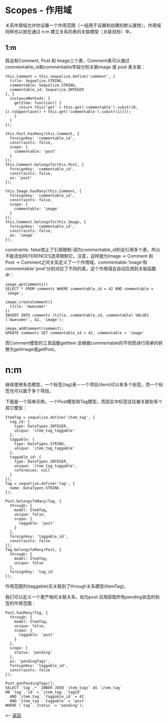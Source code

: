 # Scopes - 作用域

关系作用域允许你设置一个作用范围（一组用于设置和创建的默认属性）。作用域同样也以放在通过 n:m 建立关系的表的关联模型（关联目标）中。

## 1:m

假设有Comment, Post 和 Image三个表，Comment表可以通过commentable_id和commentable字段分别关联image 或 post 表关联：

````
this.Comment = this.sequelize.define('comment', {
  title: Sequelize.STRING,
  commentable: Sequelize.STRING,
  commentable_id: Sequelize.INTEGER
}, {
  instanceMethods: {
    getItem: function() {
      return this['get' + this.get('commentable').substr(0, 1).toUpperCase() + this.get('commentable').substr(1)]();
    }
  }
});

this.Post.hasMany(this.Comment, {
  foreignKey: 'commentable_id',
  constraints: false,
  scope: {
    commentable: 'post'
  }
});
this.Comment.belongsTo(this.Post, {
  foreignKey: 'commentable_id',
  constraints: false,
  as: 'post'
});

this.Image.hasMany(this.Comment, {
  foreignKey: 'commentable_id',
  constraints: false,
  scope: {
    commentable: 'image'
  }
});
this.Comment.belongsTo(this.Image, {
  foreignKey: 'commentable_id',
  constraints: false,
  as: 'image'
});
````

constraints: false禁止了引用限制-因为commentable_id列会引用多个表，所以不能添加REFERENCES选项限制它。注意，这样就为Image -> Comment 和 Post -> Comment之间关系定义了一个作用域，commentable:'image'和commentable:'post'分别对应了不同的表。这个作用域会自动应用到关联函数中：

````
image.getComments()
SELECT * FROM comments WHERE commentable_id = 42 AND commentable = 'image';

image.createComment({
  title: 'Awesome!'
})
INSERT INTO comments (title, commentable_id, commentable) VALUES ('Awesome!', 42, 'image');

image.addComment(comment);
UPDATE comments SET commentable_id = 42, commentable = 'image'
````

而Comment模型的工具函数getItem 会根据commentable的不同而进行简单的转换为getImage或getPost。

# n:m

继续使用多态模型，一个标签(tag)表－一个项目(item)可以有多个标签，而一个标签也可以属于多个项目。

下面是一个简单示例，一个Post模型和Tag模型，而现实中标签往往被关联到多个其它模型：

````
ItemTag = sequelize.define('item_tag', {
  tag_id: {
    type: DataTypes.INTEGER,
    unique: 'item_tag_taggable'
  },
  taggable: {
    type: DataTypes.STRING,
    unique: 'item_tag_taggable'
  },
  taggable_id: {
    type: DataTypes.INTEGER,
    unique: 'item_tag_taggable',
    references: null
  }
});
Tag = sequelize.define('tag', {
  name: DataTypes.STRING
});

Post.belongsToMany(Tag, {
  through: {
    model: ItemTag,
    unique: false,
    scope: {
      taggable: 'post'
    }
  },
  foreignKey: 'taggable_id',
  constraints: false
});
Tag.belongsToMany(Post, {
  through: {
    model: ItemTag,
    unique: false
  },
  foreignKey: 'tag_id'
});
````

作用范围列(taggable)实关联到了through关系模型(ItemTag)。

我们可以定义一个更严格的关联关系，如为post 应用获取所有pending状态的标签的作用范围：

````
Post.hasMany(Tag, {
  through: {
    model: ItemTag,
    unique: false,
    scope: {
      taggable: 'post'
    }
  },
  scope: {
    status: 'pending'
  },
  as: 'pendingTags',
  foreignKey: 'taggable_id',
  constraints: false
});

Post.getPendingTags();
SELECT `tag`.*  INNER JOIN `item_tags` AS `item_tag`
ON `tag`.`id` = `item_tag`.`tagId`
  AND `item_tag`.`taggable_id` = 42
  AND `item_tag`.`taggable` = 'post'
WHERE (`tag`.`status` = 'pending');
````


<-- [返回](../catalogue.md)
